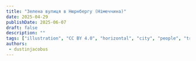 ```yaml
---
title: "Зелена вулиця в Нюрнбергу (Німеччина)"
date: 2025-04-29
publishDate: 2025-06-07
draft: false
description: ""
tags: ["illustration", "CC BY 4.0", "horizontal", "city", "people", "transport"]
authors:
 - dustinjacobus
---
```



